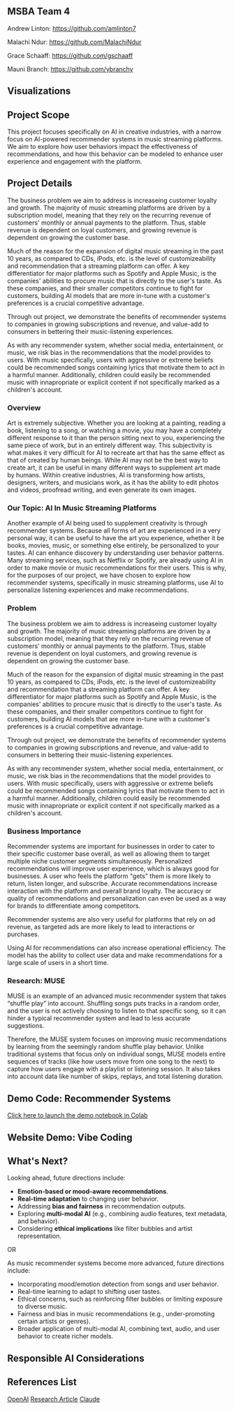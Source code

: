 ## MSBA Team 4
Andrew Linton: https://github.com/amlinton7  

Malachi Ndur: https://github.com/MalachiNdur  

Grace Schaaff: https://github.com/gschaaff  

Mauni Branch: https://github.com/ybranchy

## Visualizations

## Project Scope

This project focuses specifically on AI in creative industries, with a narrow focus on AI-powered recommender systems in music streaming platforms. We aim to explore how user behaviors impact the effectiveness of recommendations, and how this behavior can be modeled to enhance user experience and engagement with the platform.

## Project Details

The business problem we aim to address is increaseing customer loyalty and growth. The majority of music streaming platforms are driven by a subscription model, meaning that they rely on the recurring revenue of customers' monthly or annual payments to the platform. Thus, stable revenue is dependent on loyal customers, and growing revenue is dependent on growing the customer base. 

Much of the reason for the expansion of digital music streaming in the past 10 years, as compared to CDs, iPods, etc. is the level of customizeability and recommendation that a streaming platform can offer. A key differentiator for major platforms such as Spotify and Apple Music, is the companies' abilities to procure music that is directly to the user's taste. As these companies, and their smaller competitors continue to fight for customers, building AI models that are more in-tune with a customer's preferences is a crucial competitive advantage. 

Through out project, we demonstrate the benefits of recommender systems to companies in growing subscriptions and revenue, and value-add to consumers in bettering their music-listening experiences. 

As with any recommender system, whether social media, entertainment, or music, we risk bias in the recommendations that the model provides to users. With music specifically, users with aggressive or extreme beliefs could be recommended songs containing lyrics that motivate them to act in a harmful manner. Additionally, children could easily be recommended music with innapropriate or explicit content if not specifically marked as a children's account. 


### Overview

Art is extremely subjective. Whether you are looking at a painting, reading a book, listening to a song, or watching a movie, you may have a completely different response to it than the person sitting next to you, experiencing the same piece of work, but in an entirely different way. This subjectivity is what makes it very difficult for AI to recreate art that has the same effect as that of created by human beings. 
While AI may not be the best way to create art, it can be useful in many different ways to supplement art made by humans. Within creative industries, AI is  transforming how artists, designers, writers, and musicians work, as it has the ability to edit photos and videos, proofread writing, and even generate its own images. 

### Our Topic: AI In Music Streaming Platforms 

Another example of AI being used to supplement creativity is through recommender systems. Because all forms of art are experienced in a very personal way, it can be useful to have the art you experience, whether it be books, movies, music, or something else entirely, be personalized to your tastes. AI can enhance discovery by understanding user behavior patterns. Many streaming services, such as Netflix or Spotify, are already using AI in order to make movie or music recommendations for their users. This is why, for the purposes of our project, we have chosen to explore how recommender systems, specifically in music streaming platforms, use AI to personalize listening experiences and make recommendations. 


### Problem

The business problem we aim to address is increaseing customer loyalty and growth. The majority of music streaming platforms are driven by a subscription model, meaning that they rely on the recurring revenue of customers' monthly or annual payments to the platform. Thus, stable revenue is dependent on loyal customers, and growing revenue is dependent on growing the customer base. 

Much of the reason for the expansion of digital music streaming in the past 10 years, as compared to CDs, iPods, etc. is the level of customizeability and recommendation that a streaming platform can offer. A key differentiator for major platforms such as Spotify and Apple Music, is the companies' abilities to procure music that is directly to the user's taste. As these companies, and their smaller competitors continue to fight for customers, building AI models that are more in-tune with a customer's preferences is a crucial competitive advantage. 

Through out project, we demonstrate the benefits of recommender systems to companies in growing subscriptions and revenue, and value-add to consumers in bettering their music-listening experiences. 

As with any recommender system, whether social media, entertainment, or music, we risk bias in the recommendations that the model provides to users. With music specifically, users with aggressive or extreme beliefs could be recommended songs containing lyrics that motivate them to act in a harmful manner. Additionally, children could easily be recommended music with innapropriate or explicit content if not specifically marked as a children's account.

### Business Importance

Recommender systems are important for businesses in order to cater to their specific customer base overall, as well as allowing them to target multiple niche customer segments simultaneously. Personalized recommendations will improve user experience, which is always good for businesses. A user who feels the platform "gets" them is more likely to return, listen longer, and subscribe. Accurate recommendations increase  interaction with the platform and overall brand loyalty. The accuracy or quality of recommendations and personalization can even be used as a way for brands to differentiate among competitors.

Recommender systems are also very useful for platforms that rely on ad revenue, as targeted ads are more likely to lead to interactions or purchases.

Using AI for recommendations can also increase operational efficiency. The model has the ability to collect user data and make recommendations for a large scale of users in a short time. 


### Research: MUSE 

MUSE is an example of an advanced music recommender system that takes “shuffle play” into account. Shuffling songs puts tracks in a random order, and the user is not actively choosing to listen to that specific song, so it can hinder a typical recommender system and lead to less accurate suggestions.

Therefore, the MUSE system focuses on improving music recommendations by learning from the seemingly random shuffle play behavior. Unlike traditional systems that focus only on individual songs, MUSE models entire sequences of tracks (like how users move from one song to the next) to capture how users engage with a playlist or listening session. It also takes into account data like number of skips, replays, and total listening duration. 


## Demo Code: Recommender Systems
[Click here to launch the demo notebook in Colab](https://colab.research.google.com/drive/1uDB6mOqb_SkLPCkuKNFWAYupRd5mLrOT?usp=sharing)

## Website Demo: Vibe Coding


## What's Next?
Looking ahead, future directions include:
- **Emotion-based or mood-aware recommendations**.
- **Real-time adaptation** to changing user behavior.
- Addressing **bias and fairness** in recommendation outputs.
- Exploring **multi-modal AI** (e.g., combining audio features, text metadata, and behavior).
- Considering **ethical implications** like filter bubbles and artist representation.

OR 

As music recommender systems become more advanced, future directions include:
- Incorporating mood/emotion detection from songs and user behavior.
- Real-time learning to adapt to shifting user tastes.
- Ethical concerns, such as reinforcing filter bubbles or limiting exposure to diverse music.
- Fairness and bias in music recommendations (e.g., under-promoting certain artists or genres).
- Broader application of multi-modal AI, combining text, audio, and user behavior to create richer models.
  
## Responsible AI Considerations

## References List

[OpenAI](https://openai.com/)
[Research Article](https://arxiv.org/pdf/2308.09649)
[Claude](https://claude.ai/)


<!--
**MSBA-Team4/MSBA-Team4** is a ✨ _special_ ✨ repository because its `README.md` (this file) appears on your GitHub profile.

Here are some ideas to get you started:

- 🔭 I’m currently working on ...
- 🌱 I’m currently learning ...
- 👯 I’m looking to collaborate on ...
- 🤔 I’m looking for help with ...
- 💬 Ask me about ...
- 📫 How to reach me: ...
- 😄 Pronouns: ...
- ⚡ Fun fact: ...
-->
